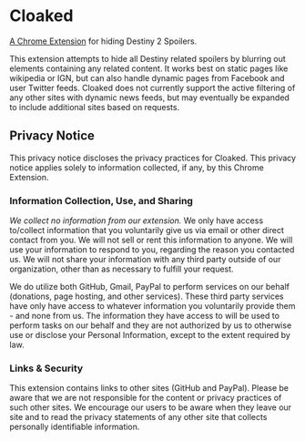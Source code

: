 # Cloaked
[A Chrome Extension](https://chrome.google.com/webstore/detail/cloaked/ckpffnffdkojjinkcijkijljfnaginlb?hl=en) for hiding Destiny 2 Spoilers. 

This extension attempts to hide all Destiny related spoilers by blurring out elements containing any related content. It works best on static pages like wikipedia or IGN, but can also handle dynamic pages from Facebook and user Twitter feeds. Cloaked does not currently support the active filtering of any other sites with dynamic news feeds, but may eventually be expanded to include additional sites based on requests.

## Privacy Notice
This privacy notice discloses the privacy practices for Cloaked. This privacy notice applies solely to information collected, if any, by this Chrome Extension.
 
### Information Collection, Use, and Sharing 
_We collect no information from our extension._ We only have access to/collect information that you voluntarily give us via email or other direct contact from you. We will not sell or rent this information to anyone.
We will use your information to respond to you, regarding the reason you contacted us. We will not share your information with any third party outside of our organization, other than as necessary to fulfill your request.

We do utilize both GitHub, Gmail, PayPal to perform services on our behalf (donations, page hosting, and other services). These third party services have only have access to whatever information you voluntarily provide them - and none from us. The information they have access to will be used to perform tasks on our behalf and they are not authorized by us to otherwise use or disclose your Personal Information, except to the extent required by law.

### Links & Security
This extension contains links to other sites (GitHub and PayPal). Please be aware that we are not responsible for the content or privacy practices of such other sites. We encourage our users to be aware when they leave our site and to read the privacy statements of any other site that collects personally identifiable information.

